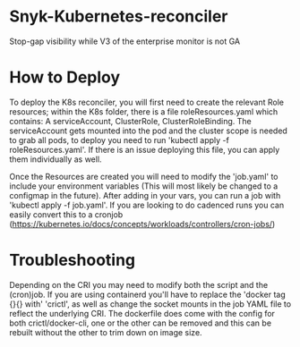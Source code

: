 # Snyk-Kubernetes-reconciler
Stop-gap visibility while V3 of the enterprise monitor is not GA


# How to Deploy

To deploy the K8s reconciler, you will first need to create the relevant Role resources; within the K8s folder, there is a file roleResources.yaml which contains: A serviceAccount, ClusterRole, ClusterRoleBinding. The serviceAccount gets mounted into the pod and the cluster scope is needed to grab all pods, to deploy you need to run 'kubectl apply -f roleResources.yaml'. If there is an issue deploying this file, you can apply them individually as well.

Once the Resources are created you will need to modify the 'job.yaml' to include your environment variables (This will most likely be changed to a configmap in the future). After adding in your vars, you can run a job with 'kubectl apply -f job.yaml'. If you are looking to do cadenced runs you can easily convert this to a cronjob (https://kubernetes.io/docs/concepts/workloads/controllers/cron-jobs/)

# Troubleshooting

Depending on the CRI you may need to modify both the script and the (cron)job. If you are using containerd you'll have to replace the 'docker tag {}{} with' 'crictl', as well as change the socket mounts in the job YAML file to reflect the underlying CRI. The dockerfile does come with the config for both crictl/docker-cli, one or the other can be removed and this can be rebuilt without the other to trim down on image size.

